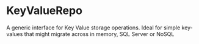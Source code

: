 # KeyValueRepo
A generic interface for Key Value storage operations. Ideal for simple key-values that might migrate across in memory, SQL Server or NoSQL
